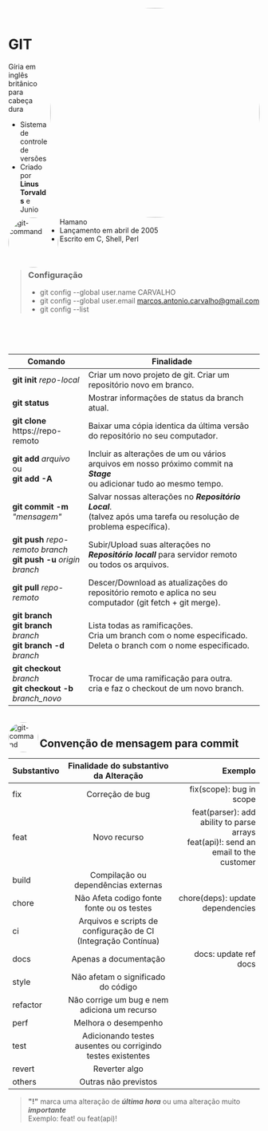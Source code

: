 <div style="display: inline_block"><br>
  <img align="right" alt="Dev-pic" style="border-radius: 50%; width: auto; height:420px;" 
     src="https://business-science.github.io/shiny-production-with-aws-book/img/09_git_cli/git_commands.png">
</div>

<div style="display: inline_block"><br>
  <img align="left" alt="git-command" style="border-radius: 50%; width: auto; height:100px;" 
     src="https://codeguida.com/media/post_title/256px-Git_icon.svg_dMqw0Bl.png">
</div>

# GIT 
Gíria em inglês britânico para cabeça dura
- Sistema de controle de versões
- Criado por **Linus Torvalds** e Junio Hamano
- Lançamento em abril de 2005
- Escrito em C, Shell, Perl

<br>

> ### Configuração
> - git config --global user.name  CARVALHO
> - git config --global user.email marcos.antonio.carvalho@gmail.com
> - git config --list

<br><br><br>

Comando   | Finalidade
--------- | ----------------- 
**git init** *repo-local* | Criar um novo projeto de git. Criar um repositório novo em branco.
**git status** | Mostrar informações de status da branch atual.
**git clone** https://repo-remoto | Baixar uma cópia identica da última versão do repositório no seu computador. 
**git add** *arquivo* ou<br>**git add -A** |  Incluir as alterações de um ou vários arquivos em nosso próximo commit na ***Stage***<br> ou adicionar tudo ao mesmo tempo.
**git commit -m** *"mensagem"* | Salvar nossas alterações no ***Repositório Local***. <br>(talvez após uma tarefa ou resolução de problema específica).
**git push** *repo-remoto branch* <br> **git push -u** *origin branch* | Subir/Upload suas alterações no ***Repositório locall*** para servidor remoto <br> ou todos os arquivos.
**git pull** *repo-remoto*  | Descer/Download as atualizações do repositório remoto e aplica no seu computador (git fetch + git merge).
**git branch** <br> **git branch** *branch* <br> **git branch -d** *branch* | Lista todas as ramificações. <br> Cria um branch com o nome especificado. <br> Deleta o branch com o nome especificado. 
**git checkout** *branch* <br> **git checkout -b** *branch_novo* | Trocar de uma ramificação para outra. <br> cria e faz o checkout de um novo branch.

<div style="display: inline_block"><br>
  <img align="left" alt="git-command" style="border-radius: 50%; width: auto; height:60px;" 
     src="https://nitayneeman.gallerycdn.vsassets.io/extensions/nitayneeman/git-semantic-commit/2.0.0/1581021638044/Microsoft.VisualStudio.Services.Icons.Default">
</div>

## Convenção de mensagem para commit
Substantivo | Finalidade do substantivo da Alteração | Exemplo
:---------- | :------: | -------:
fix      | Correção de bug | fix(scope): bug in scope
feat     | Novo recurso    | feat(parser): add ability to parse arrays <br> feat(api)!: send an email to the customer
build    | Compilação ou dependências externas | 
chore    | Não Afeta codigo fonte fonte ou os testes | chore(deps): update dependencies
ci       | Arquivos e scripts de configuração de CI (Integração Contínua) | 
docs     | Apenas a documentação | docs: update ref docs
style    | Não afetam o significado do código | 
refactor | Não corrige um bug e nem adiciona um recurso | 
perf     | Melhora o desempenho | 
test     | Adicionando testes ausentes ou corrigindo testes existentes | 
revert   | Reverter algo | 
others   | Outras não previstos | 

> **"!"** marca uma alteração de ***última hora*** ou uma alteração muito ***importante*** <br>
> Exemplo: feat! ou feat(api)! 
